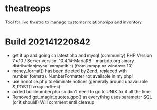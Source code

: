 # theatreops
Tool for live theatre to manage customer relationships and inventory

# Build 202141220842

- get it up and going on latest php and mysql (community)  PHP Version 7.4.10 / Server version: 10.4.14-MariaDB - mariadb.org binary distribution(mysql compatible)  (from xampp on windows 10)
- money_format() has been deleted by Zend, replaced with number_format().  NumberFormatter not available in my php!
- use nonotice.php to eliminate notices (generally around unavailable $_POST[] array indices)
- added buildnumber.php so don't need to go to UNIX for it all the time
- Removed get_magic_quotes_gpc() as everything uses parameter SQL (or it should!)  Will comment until cleanup
